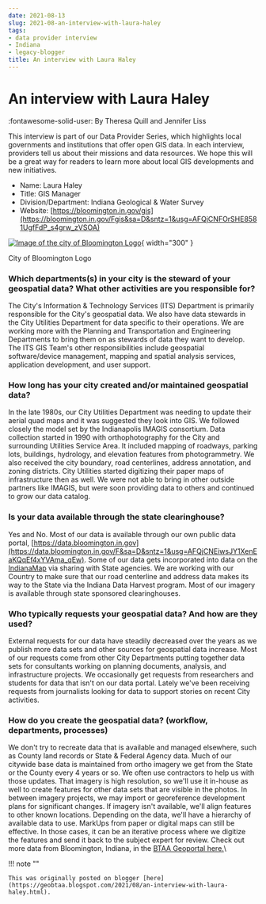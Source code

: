 ```yaml
---
date: 2021-08-13
slug: 2021-08-an-interview-with-laura-haley
tags:
- data provider interview
- Indiana
- legacy-blogger
title: An interview with Laura Haley
---
```


# An interview with Laura Haley

:fontawesome-solid-user: By Theresa Quill and Jennifer Liss 

This interview is part of our Data Provider Series, which highlights local governments and institutions that offer open GIS data. In each interview, providers tell us about their missions and data resources. We hope this will be a great way for readers to learn more about local GIS developments and new initiatives. 

* Name: Laura Haley 
* Title: GIS Manager 
* Division/Department: Indiana Geological & Water Survey 
* Website: [https://bloomington.in.gov/gis](https://bloomington.in.gov/Fgis&sa=D&sntz=1&usg=AFQjCNFOrSHE8581UgfFdP_s4grw_zVSOA) 

[![Image of the city of Bloomington Logo](https://blogger.googleusercontent.com/img/a/AVvXsEghC8ozxJ0HmtA23vZU0Rpnka8O2HvpA7FrbYQdWBNMwOSK1z_RcPNc5v5cDnCCZ13gpZw7B0PRqdlncUH2LWNL0ZIryH11f5dFP5p8yd9RlUEsZmWRYk7mugHf1OEcBpP7icRhfsk27YCUwigWQnL-03vZIZ1SnAudHo_81VhkVbF0PaOOqDPlQzEeNQ=w320-h320)](https://blogger.googleusercontent.com/img/a/AVvXsEghC8ozxJ0HmtA23vZU0Rpnka8O2HvpA7FrbYQdWBNMwOSK1z_RcPNc5v5cDnCCZ13gpZw7B0PRqdlncUH2LWNL0ZIryH11f5dFP5p8yd9RlUEsZmWRYk7mugHf1OEcBpP7icRhfsk27YCUwigWQnL-03vZIZ1SnAudHo_81VhkVbF0PaOOqDPlQzEeNQ=s1080){ width="300" }

City of Bloomington Logo [](https://sites.google.com/umn.edu/btaa-gdp/news/2021/08-13-laura-haley?authuser=0#h.p0031em46msb)

### Which departments(s) in your city is the steward of your geospatial data? What other activities <!-- more --> are you responsible for? 

The City's Information & Technology Services (ITS) Department is primarily responsible for the City's geospatial data. We also have data stewards in the City Utilities Department for data specific to their operations. We are working more with the Planning and Transportation and Engineering Departments to bring them on as stewards of data they want to develop. The ITS GIS Team's other responsibilities include geospatial software/device management, mapping and spatial analysis services, application development, and user support. [](https://sites.google.com/umn.edu/btaa-gdp/news/2021/08-13-laura-haley?authuser=0#h.o9ag0bxdazk9) 

### How long has your city created and/or maintained geospatial data? 

In the late 1980s, our City Utilities Department was needing to update their aerial quad maps and it was suggested they look into GIS. We followed closely the model set by the Indianapolis IMAGIS consortium. Data collection started in 1990 with orthophotography for the City and surrounding Utilities Service Area. It included mapping of roadways, parking lots, buildings, hydrology, and elevation features from photogrammetry. We also received the city boundary, road centerlines, address annotation, and zoning districts. City Utilities started digitizing their paper maps of infrastructure then as well. We were not able to bring in other outside partners like IMAGIS, but were soon providing data to others and continued to grow our data catalog. [](https://sites.google.com/umn.edu/btaa-gdp/news/2021/08-13-laura-haley?authuser=0#h.7ryd9298s4jk) 

### Is your data available through the state clearinghouse? 

Yes and No. Most of our data is available through our own public data portal, [https://data.bloomington.in.gov](https://data.bloomington.in.gov/F&sa=D&sntz=1&usg=AFQjCNEiwsJY1XenEaKQqEf4xYVAma_qEw). Some of our data gets incorporated into data on the [IndianaMap](https://maps.indiana.edu/Findex.html&sa=D&sntz=1&usg=AFQjCNH-efnnRmOr2Wck2YwnQY7IZMrl5w) via sharing with State agencies. We are working with our Country to make sure that our road centerline and address data makes its way to the State via the Indiana Data Harvest program. Most of our imagery is available through state sponsored clearinghouses. [](https://sites.google.com/umn.edu/btaa-gdp/news/2021/08-13-laura-haley?authuser=0#h.rw62rhemb76m) 

### Who typically requests your geospatial data? And how are they used? 

External requests for our data have steadily decreased over the years as we publish more data sets and other sources for geospatial data increase. Most of our requests come from other City Departments putting together data sets for consultants working on planning documents, analysis, and infrastructure projects. We occasionally get requests from researchers and students for data that isn't on our data portal. Lately we've been receiving requests from journalists looking for data to support stories on recent City activities. [](https://sites.google.com/umn.edu/btaa-gdp/news/2021/08-13-laura-haley?authuser=0#h.do0ed3i5kihk) 

### How do you create the geospatial data? (workflow, departments, processes) 

We don't try to recreate data that is available and managed elsewhere, such as County land records or State & Federal Agency data. Much of our citywide base data is maintained from ortho imagery we get from the State or the County every 4 years or so. We often use contractors to help us with those updates. That imagery is high resolution, so we'll use it in-house as well to create features for other data sets that are visible in the photos. In between imagery projects, we may import or georeference development plans for significant changes. If imagery isn't available, we'll align features to other known locations. Depending on the data, we'll have a hierarchy of available data to use. MarkUps from paper or digital maps can still be effective. In those cases, it can be an iterative process where we digitize the features and send it back to the subject expert for review. Check out more data from Bloomington, Indiana, in the [BTAA Geoportal here.](https://geo.btaa.org/catalog/F01c-01&sa=D&sntz=1&usg=AFQjCNELTtASMQ3tTucn2hpcDocw33az2w)\

!!! note ""

	This was originally posted on blogger [here](https://geobtaa.blogspot.com/2021/08/an-interview-with-laura-haley.html).

